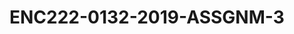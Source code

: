 # ENC222-0132-2019-ASSGNM-3
<!DOCTYPE html>
<html lang="en"><head>
    <meta charset="UTF-8">
    <meta http-equiv="X-UA-Compatible" content="IE=edge">
    <meta name="viewport" content="width=device-width, initial-scale=1.0">
    <!--Leaflet css file-->
    <link rel="stylesheet" href="https://unpkg.com/leaflet@1.9.1/dist/leaflet.css" integrity="sha256-sA+zWATbFveLLNqWO2gtiw3HL/lh1giY/Inf1BJ0z14=" crossorigin="">
     <!--Leaflet javascript file-->
     <script src="https://unpkg.com/leaflet@1.9.1/dist/leaflet.js" integrity="sha256-NDI0K41gVbWqfkkaHj15IzU7PtMoelkzyKp8TOaFQ3s=" crossorigin=""></script> 
    <title>COVID CASES IN KENYA</title>
    <style>
        .header{
            color:redorange;

        }
        .heading{
            color: rgb(165, 42, 114);
            align-items: center;
            justify-content: center;

        }
    </style>
</head>
<body style="background-color:rgb(26, 64, 168) ;">
  <header class="header">
    <h1 class="heading" style="color:rgb(32, 33, 37) ">COVID-19 STATISTICS FOR KENYA</h1>  
  </header>
    
    
<!-- <iframe style="background: #F1F5F4;border: none;border-radius: 2px;box-shadow: 0 2px 10px 0 rgba(70, 76, 79, .2);" width="100%" height="480"
  src="https://charts.mongodb.com/charts-project-0-pzeir/embed/dashboards?id=6385e821-7d00-4676-82d5-3f5c0c2de7e4&theme=light&autoRefresh=true&maxDataAge=3600&showTitleAndDesc=false&scalingWidth=fixed&scalingHeight=fixed"></iframe>
 -->
 <iframe style="background: #e6ececf3;border: none;border-radius: 2px;box-shadow: 0 2px 10px 0 rgba(196, 205, 209, 0.918);" width="100%" height="480" src="https://charts.mongodb.com/charts-project-0-pzeir/embed/dashboards?id=6385e862-6ca1-439a-858a-08768a233d1b&amp;theme=light&amp;autoRefresh=true&amp;maxDataAge=3600&amp;showTitleAndDesc=false&amp;scalingWidth=fixed&amp;scalingHeight=fixed"></iframe>


<footer style="color:rgb(19, 20, 20) ;">
    <h1 style="color:rgb(19, 20, 20)">MUCHEMI WAWERU</h1>
	<h2 style="color:rgb(19, 20, 20)">ENC222-0132/2019</h2>


  
<ul style="color: rgba(28, 48, 228, 0.884);">© 🌍 2022</ul>


</footer>
</body>
</html>
